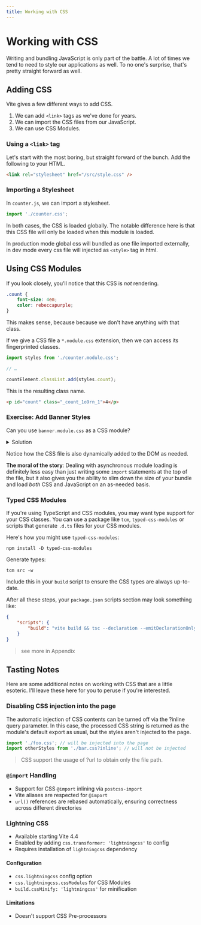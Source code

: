 ```yaml
---
title: Working with CSS
---
```


# Working with CSS

Writing and bundling JavaScript is only part of the battle. A lot of times we tend to need to style our applications as well. To no one's surprise, that's pretty straight forward as well.

## Adding CSS

Vite gives a few different ways to add CSS.

1. We can add `<link>` tags as we've done for years.
2. We can import the CSS files from our JavaScript.
3. We can use CSS Modules.

### Using a `<link>` tag

Let's start with the most boring, but straight forward of the bunch. Add the following to your HTML.

```html
<link rel="stylesheet" href="/src/style.css" />
```

### Importing a Stylesheet

In `counter.js`, we can import a stylesheet.

```js
import './counter.css';
```

In both cases, the CSS is loaded globally. The notable difference here is that this CSS file will only be loaded when this module is loaded.

In production mode global css will bundled as one file imported externally, in dev mode every css file will injected as `<style>` tag in html.

## Using CSS Modules

If you look closely, you'll notice that this CSS is _not_ rendering.

```css
.count {
	font-size: 4em;
	color: rebeccapurple;
}
```

This makes sense, because because we don't have anything with that class.

If we give a CSS file a `*.module.css` extension, then we can access its fingerprinted classes.

```js
import styles from './counter.module.css';

// …

countElement.classList.add(styles.count);
```

This is the resulting class name.

```html
<p id="count" class="_count_1o9rn_1">4</p>
```

<div class="exercise">

### Exercise: Add Banner Styles

Can you use `banner.module.css` as a CSS module?

<details><summary>Solution</summary>

```js
import styles from './banner.module.css';

// …

banner.classList.add(styles.banner);
closeButton.classList.add(styles.button);
```

</details>

Notice how the CSS file is also dynamically added to the DOM as needed.

</div>

**The moral of the story**: Dealing with asynchronous module loading is definitely less easy than just writing some `import` statements at the top of the file, but it also gives you the ability to slim down the size of your bundle and load _both_ CSS and JavaScript on an as-needed basis.

### Typed CSS Modules

If you're using TypeScript and CSS modules, you may want type support for your CSS classes. You can use a package like `tcm`, `typed-css-modules` or scripts that generate `.d.ts` files for your CSS modules.

Here's how you might use `typed-css-modules`:

```
npm install -D typed-css-modules
```

Generate types:

```
tcm src -w
```

Include this in your `build` script to ensure the CSS types are always up-to-date.

After all these steps, your `package.json` scripts section may look something like:

```json
{
	"scripts": {
		"build": "vite build && tsc --declaration --emitDeclarationOnly --outDir dist/types && tcm src -w"
	}
}
```

> see more in Appendix

## Tasting Notes

Here are some additional notes on working with CSS that are a little esoteric. I'll leave these here for you to peruse if you're interested.

### Disabling CSS injection into the page

The automatic injection of CSS contents can be turned off via the ?inline query parameter. In this case, the processed CSS string is returned as the module's default export as usual, but the styles aren't injected to the page.

```js
import './foo.css'; // will be injected into the page
import otherStyles from './bar.css?inline'; // will not be injected
```

> CSS support the usage of ?url to obtain only the file path.

### `@import` Handling

- Support for CSS `@import` inlining via `postcss-import`
- Vite aliases are respected for `@import`
- `url()` references are rebased automatically, ensuring correctness across different directories

### Lightning CSS

- Available starting Vite 4.4
- Enabled by adding `css.transformer: 'lightningcss'` to config
- Requires installation of `lightningcss` dependency

#### Configuration

- `css.lightningcss` config option
- `css.lightningcss.cssModules` for CSS Modules
- `build.cssMinify: 'lightningcss'` for minification

#### Limitations

- Doesn't support CSS Pre-processors
